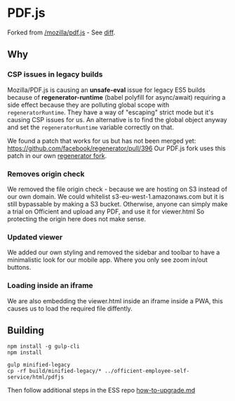 # PDF.js

Forked from [/mozilla/pdf.js](https://github.com/mozilla/pdf.js) - See [diff](https://github.com/mozilla/pdf.js/compare/v2.8.335...officient:2-8).

## Why

### CSP issues in legacy builds

Mozilla/PDF.js is causing an **unsafe-eval** issue for legacy ES5 builds because of **regenerator-runtime** (babel polyfill for async/await) requiring a side effect because they are polluting global scope with `regeneratorRuntime`. They have a way of "escaping" strict mode but it's causing CSP issues for us. An alternative is to find the global object anyway and set the `regeneratorRuntime` variable correctly on that.

We found a patch that works for us but has not been merged yet: https://github.com/facebook/regenerator/pull/396 Our PDF.js fork uses this patch in our own [regenerator fork](https://github.com/officient/regenerator).

### Removes origin check

We removed the file origin check - because we are hosting on S3 instead of our own domain.
We could whitelist  s3-eu-west-1.amazonaws.com but it is still bypassable by making a S3 bucket.
Otherwise, anyone can simply make a trial on Officient and upload any PDF, and use it for viewer.html
So protecting the origin here does not make sense.

### Updated viewer

We added our own styling and removed the sidebar and toolbar to have a minimalistic look for our mobile app. Where you only see zoom in/out buttons.

### Loading inside an iframe

We are also embedding the viewer.html inside an iframe inside a PWA, this causes us to load the required file diffently.

## Building

```
npm install -g gulp-cli
npm install

gulp minified-legacy
cp -rf build/minified-legacy/* ../officient-employee-self-service/html/pdfjs
```

Then follow additional steps in the ESS repo [how-to-upgrade.md](https://github.com/officient/officient-employee-self-service/blob/master/html/pdfjs/build/how-to-upgrade.md)
